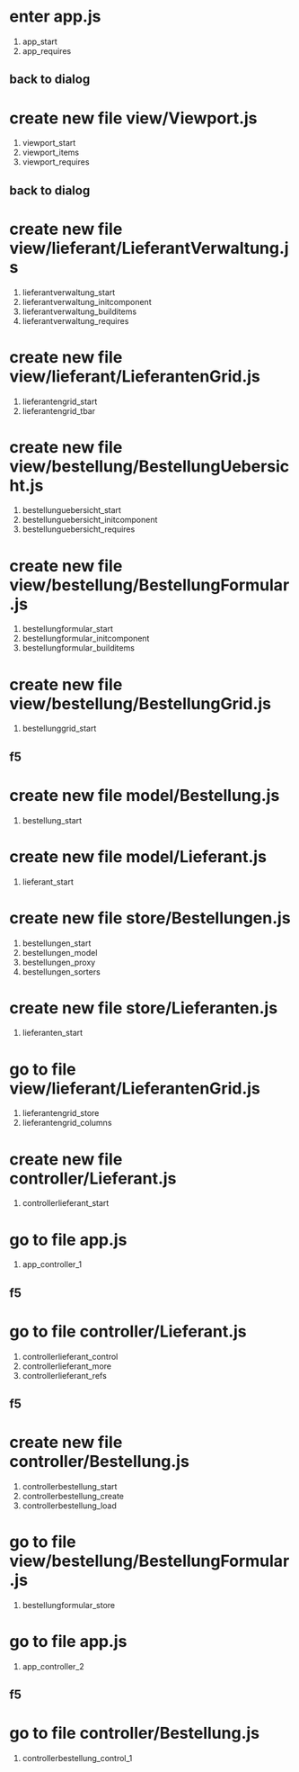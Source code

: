 # enter app.js
1. app_start
1. app_requires

## back to dialog

# create new file view/Viewport.js
1. viewport_start
1. viewport_items
1. viewport_requires

## back to dialog

# create new file view/lieferant/LieferantVerwaltung.js
1. lieferantverwaltung_start
1. lieferantverwaltung_initcomponent
1. lieferantverwaltung_builditems
1. lieferantverwaltung_requires

# create new file view/lieferant/LieferantenGrid.js
1. lieferantengrid_start
1. lieferantengrid_tbar

# create new file view/bestellung/BestellungUebersicht.js
1. bestellunguebersicht_start
1. bestellunguebersicht_initcomponent
1. bestellunguebersicht_requires

# create new file view/bestellung/BestellungFormular.js
1. bestellungformular_start
1. bestellungformular_initcomponent
1. bestellungformular_builditems

# create new file view/bestellung/BestellungGrid.js
1. bestellunggrid_start

## f5

# create new file model/Bestellung.js
1. bestellung_start

# create new file model/Lieferant.js
1. lieferant_start

# create new file store/Bestellungen.js
1. bestellungen_start
1. bestellungen_model
1. bestellungen_proxy
1. bestellungen_sorters

# create new file store/Lieferanten.js
1. lieferanten_start

# go to file view/lieferant/LieferantenGrid.js
1. lieferantengrid_store
1. lieferantengrid_columns

# create new file controller/Lieferant.js
1. controllerlieferant_start

# go to file app.js
1. app_controller_1

## f5

# go to file controller/Lieferant.js
1. controllerlieferant_control
1. controllerlieferant_more
1. controllerlieferant_refs

## f5

# create new file controller/Bestellung.js
1. controllerbestellung_start
1. controllerbestellung_create
1. controllerbestellung_load

# go to file view/bestellung/BestellungFormular.js
1. bestellungformular_store

# go to file app.js
1. app_controller_2

## f5

# go to file controller/Bestellung.js
1. controllerbestellung_control_1
